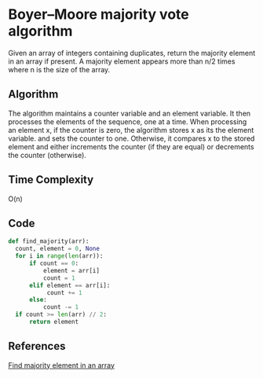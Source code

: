 # Boyer–Moore majority vote algorithm

Given an array of integers containing duplicates, return the majority element in an array if present. A majority element appears more than n/2 times where n is the size of the array.

## Algorithm

The algorithm maintains a counter variable and an element variable.  It then processes the elements of the sequence, one at a time. When processing an element x, if the counter is zero, the algorithm stores x as its the element variable. and sets the counter to one. Otherwise, it compares x to the stored element and either increments the counter (if they are equal) or decrements the counter (otherwise).

## Time Complexity

O(n)

## Code

  ```python
 def find_majority(arr):
    count, element = 0, None
    for i in range(len(arr)):
        if count == 0:
            element = arr[i]
            count = 1
        elif element == arr[i]:
             count += 1
        else:
            count -= 1        
    if count >= len(arr) // 2:
        return element
   ```

## References

[Find majority element in an array](http://www.techiedelight.com/find-majority-element-in-an-array-boyer-moore-majority-vote-algorithm/)